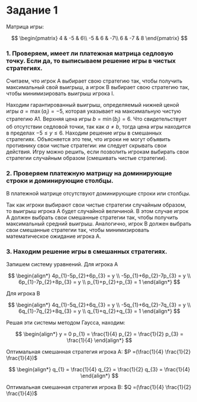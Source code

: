 # Задание 1
Матрица игры:

$$
\begin{pmatrix}
4 & -5 & 6\\
-5 & 6 & -7\\
6 & -7 & 8
\end{pmatrix}
$$

### 1. Проверяем, имеет ли платежная матрица седловую точку. Если да, то выписываем решение игры в чистых стратегиях.
Считаем, что игрок A выбирает свою стратегию так, чтобы получить максимальный свой выигрыш, а игрок B выбирает свою стратегию так, чтобы минимизировать выигрыш игрока I.

Находим гарантированный выигрыш, определяемый нижней ценой игры $a = \max(a_{i}) = -5$, которая указывает на максимальную чистую стратегию A1.
Верхняя цена игры $b = \min(b_{j}) = 6$.
Что свидетельствует об отсутствии седловой точки, так как $a \neq b$, тогда цена игры находится в пределах $-5 \leq y \leq 6$. Находим решение игры в смешанных стратегиях. Объясняется это тем, что игроки не могут объявить противнику свои чистые стратегии: им следует скрывать свои действия. Игру можно решить, если позволить игрокам выбирать свои стратегии случайным образом (смешивать чистые стратегии).
### 2. Проверяем платежную матрицу на доминирующие строки и доминирующие столбцы.

В платежной матрице отсутствуют доминирующие строки или столбцы.

Так как игроки выбирают свои чистые стратегии случайным образом, то выигрыш игрока A будет случайной величиной. В этом случае игрок A должен выбрать свои смешанные стратегии так, чтобы получить максимальный средний выигрыш.
Аналогично, игрок B должен выбрать свои смешанные стратегии так, чтобы минимизировать математическое ожидание игрока A.
### 3. Находим решение игры в смешанных стратегиях.
Запишем систему уравнений.
Для игрока A

$$
\begin{align*}  
4p_{1}-5p_{2}+6p_{3} = y \\
-5p_{1}+6p_{2}-7p_{3} = y \\
6p_{1}-7p_{2}+8p_{3} = y \\
p_{1}+p_{2}+p_{3} = 1
\end{align*}  
$$

Для игрока B

$$
\begin{align*}  
4q_{1}-5q_{2}+6q_{3} = y \\
-5q_{1}+6q_{2}-7q_{3} = y \\
6q_{1}-7q_{2}+8q_{3} = y \\
q_{1}+q_{2}+q_{3} = 1
\end{align*}  
$$

Решая эти системы методом Гаусса, находим:

$$
\begin{align*}  
y = 0 
p_{1} = \frac{1}{4} 
p_{2} = \frac{1}{2} 
p_{3} = \frac{1}{4} 
\end{align*}  
$$

Оптимальная смешанная стратегия игрока A:  $P =(\frac{1}{4} \frac{1}{2} \frac{1}{4})$

$$
\begin{align*}  
q_{1} = \frac{1}{4} 
q_{2} = \frac{1}{2} 
q_{3} = \frac{1}{4} 
\end{align*}  
$$

Оптимальная смешанная стратегия игрока B: $Q =(\frac{1}{4} \frac{1}{2} \frac{1}{4})$
